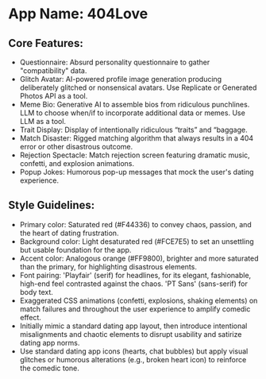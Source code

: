 # **App Name**: 404Love

## Core Features:

- Questionnaire: Absurd personality questionnaire to gather "compatibility" data.
- Glitch Avatar: AI-powered profile image generation producing deliberately glitched or nonsensical avatars. Use Replicate or Generated Photos API as a tool.
- Meme Bio: Generative AI to assemble bios from ridiculous punchlines. LLM to choose when/if to incorporate additional data or memes. Use LLM as a tool.
- Trait Display: Display of intentionally ridiculous “traits” and “baggage.
- Match Disaster: Rigged matching algorithm that always results in a 404 error or other disastrous outcome.
- Rejection Spectacle: Match rejection screen featuring dramatic music, confetti, and explosion animations.
- Popup Jokes: Humorous pop-up messages that mock the user's dating experience.

## Style Guidelines:

- Primary color: Saturated red (#F44336) to convey chaos, passion, and the heart of dating frustration.
- Background color: Light desaturated red (#FCE7E5) to set an unsettling but usable foundation for the app.
- Accent color: Analogous orange (#FF9800), brighter and more saturated than the primary, for highlighting disastrous elements.
- Font pairing: 'Playfair' (serif) for headlines, for its elegant, fashionable, high-end feel contrasted against the chaos. 'PT Sans' (sans-serif) for body text.
- Exaggerated CSS animations (confetti, explosions, shaking elements) on match failures and throughout the user experience to amplify comedic effect.
- Initially mimic a standard dating app layout, then introduce intentional misalignments and chaotic elements to disrupt usability and satirize dating app norms.
- Use standard dating app icons (hearts, chat bubbles) but apply visual glitches or humorous alterations (e.g., broken heart icon) to reinforce the comedic tone.